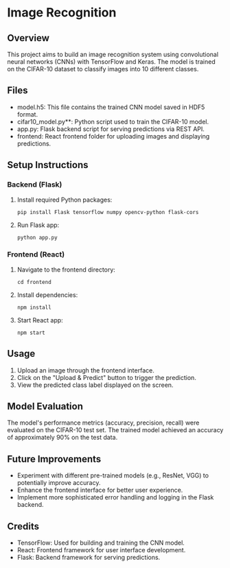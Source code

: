 
# Image Recognition 

## Overview

This project aims to build an image recognition system using convolutional neural networks (CNNs) with TensorFlow and Keras. The model is trained on the CIFAR-10 dataset to classify images into 10 different classes.

## Files

- model.h5: This file contains the trained CNN model saved in HDF5 format.
- cifar10_model.py**: Python script used to train the CIFAR-10 model.
- app.py: Flask backend script for serving predictions via REST API.
- frontend: React frontend folder for uploading images and displaying predictions.

## Setup Instructions

### Backend (Flask)

1. Install required Python packages:
   ```
   pip install Flask tensorflow numpy opencv-python flask-cors
   ```

2. Run Flask app:
   ```
   python app.py
   ```

### Frontend (React)

1. Navigate to the frontend directory:
   ```
   cd frontend
   ```

2. Install dependencies:
   ```
   npm install
   ```

3. Start React app:
   ```
   npm start
   ```

## Usage

1. Upload an image through the frontend interface.
2. Click on the "Upload & Predict" button to trigger the prediction.
3. View the predicted class label displayed on the screen.

## Model Evaluation

The model's performance metrics (accuracy, precision, recall) were evaluated on the CIFAR-10 test set. The trained model achieved an accuracy of approximately 90% on the test data.

## Future Improvements

- Experiment with different pre-trained models (e.g., ResNet, VGG) to potentially improve accuracy.
- Enhance the frontend interface for better user experience.
- Implement more sophisticated error handling and logging in the Flask backend.

## Credits

- TensorFlow: Used for building and training the CNN model.
- React: Frontend framework for user interface development.
- Flask: Backend framework for serving predictions.


